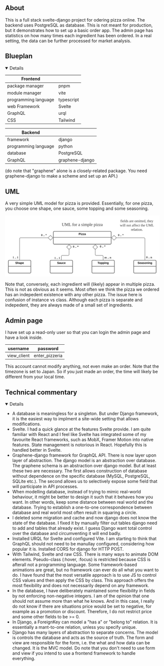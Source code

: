 ## About
This is a full stack svelte-django project for odering pizza online. The backend uses PostgreSQL as database. This is not meant for production, but it demonstrates how to set up a basic order app. The admin page has statistics on how many times each ingredient has been ordered. In a real setting, the data can be further processed for market analysis.

## Blueplan
<details open>

| Frontend             |            |
|----------------------|------------|
| package manager      | pnpm       |
| module manager       | vite       |
| programming language | typescript |
| web Framework        | Svelte     |
| GraphQL              | urql       |
| CSS                  | Tailwind   |

| Backend              |                 |
|----------------------|-----------------|
| framework            | django          |
| programming language | python          |
| database             | PostgreSQL      |
| GraphQL              | graphene-django |

(do note that "graphene" alone is a closely-related package. You need graphene-django to make a scheme and set up
an API.)

</details>

## UML
A very simple UML model for pizza is provided. Essentially, for one pizza, you choose one shape, one sauce, some topping and some seasoning.

<img src="./public/UML_Pizza.svg" alt="UML diagram of a pizza">

Note that, conversely, each ingredient will (likely) appear in multiple pizza. This is not as obvious as it seems. Most often we think the pizza we ordered has an indepedent existence with any other pizza. The issue here is confusion of instance vs class. Although each pizza is separate and indepedent, they are always made of a small set of ingredients.

## Admin page
I have set up a read-only user so that you can login the admin page and have a look inside.

| username    | password       |
|-------------|----------------|
| view_client | enter_pizzeria |

This account cannot modify anything, not even make an order.
Note that the timezone is set to Japan. So if you just made an order, the time will likely be different from your local time.

## Technical commentary
<details open>
    <ul>
        <li>
            A database is meaningless for a singleton. But under Django framework, it is the easiest way to implment a site-wide setting that allows modifications.
        </li>
        <li>
            Svelte. I had a quick glance at the features Svelte provide. I am quite familiar with React and I feel like Svelte has integrated some of my favourite React frameworks, such as MobX, Framer Motion into native features. State management is notorious in React. Hopefully this is handled better in Svelte.
        </li>
        <li>
            Graphene-django framework for GraphQL API. There is now layer upon layer of abstraction. The django model is an abstraction over database. The graphene schema is an abstraction over django model. But at least these two are necessary. The first allows construction of database without dependence on the specific database (MySQL, PostgreSQL, SQLite etc.). The second allows us to selectively expose some field that will participate in API processes.
        </li>
        <li>
            When modelling database, instead of trying to mimic real-world behaviour, it might be better to design it such that it behaves how you want. In other words, keep some distance between real world and the database. Trying to establish a one-to-one correspondence between database and real world most often result in squaring a circle.
        </li>
        <li>
            I deleted some migration and cache and now django does not know the state of the database. I fixed it by manually filter out tables django need to add and tables that already exist. I guess Django want total control over the database and circumventing it will end badly.
        </li>
        <li>
            Installed URQL for Svelte and configured Vite. I am starting to think that GraphQL should not need to
            be manullay configured, considering how popular it is. Installed CORS for django for HTTP POST.
        </li>
        <li>
            With Tailwind, Svelte and raw CSS. There is many ways to animate DOM elements. Pseudo-class (:hover, :focus) is restricted because CSS is afterall not a programming language. Some framework-based animations are great, but no framework can ever do all what you want to do. I have found that the most versatile approach is to use JS to control CSS values and then apply the CSS by class. This approach offers the most flexibility and does not necessarily depend on any framework.
        </li>
        <li>
            In the database, I have deliberately maintained some flexibility in fields by not enforcing non-negative integers. I am of the opinion that one should not assume more than what he knows. And in this case, I really do not know if there are situations price would be set to negative, for example as a promotion or discount. Therefore, I do not restrict price and some other fields to be >= 0.
        </li>
        <li>
            In Django, a ForeignKey can model a "has a" or "belong to" relation. It is essentially a mant-to-one relation, unless you specify unique.
        </li>
        <li>
            Django has many layers of abstraction to separate concerns. The model is controls the database and acts as the source of truth. The form and view are responsible for the form, i.e. the what and how data can be changed. It is the MVC model. Do note that you don't need to use form and view if you intend to use a frontend framework to handle everything.
        </li>
    </ul>
</details>